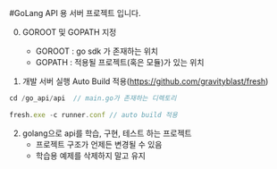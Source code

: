 #GoLang API 용 서버 프로젝트 입니다.

0. GOROOT 및 GOPATH 지정
   - GOROOT : go sdk 가 존재하는 위치
   - GOPATH : 적용될 프로젝트(혹은 모듈)가 있는 위치


1. 개발 서버 실행 Auto Build 적용(https://github.com/gravityblast/fresh)

```javascript
cd /go_api/api  // main.go가 존재하는 디렉토리
    
fresh.exe -c runner.conf // auto build 적용

```

2. golang으로 api를 학습, 구현, 테스트 하는 프로젝트
   - 프로젝트 구조가 언제든 변경될 수 있음
   - 학습용 예제를 삭제하지 말고 유지